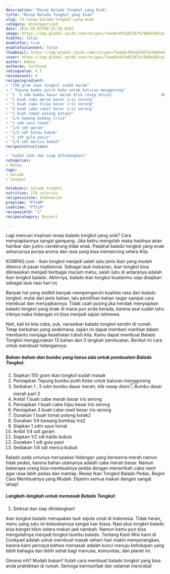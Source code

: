 ```yaml
---
description: "Resep Balado Tongkol yang Enak"
title: "Resep Balado Tongkol yang Enak"
slug: 74-resep-balado-tongkol-yang-enak
category: Uncategorized
date: 2022-05-07T06:52:28.020Z
image: https://img-global.cpcdn.com/recipes/7eae8c955a82567b/680x482cq70/balado-tongkol-foto-resep-utama.jpg
hideToc: false
enableToc: true
enableTocContent: false
thumbnail: https://img-global.cpcdn.com/recipes/7eae8c955a82567b/680x482cq70/balado-tongkol-foto-resep-utama.jpg
cover: https://img-global.cpcdn.com/recipes/7eae8c955a82567b/680x482cq70/balado-tongkol-foto-resep-utama.jpg
author: Admin
authorAv: notfound
ratingvalue: 4.5
reviewcount: 8
recipeingredient:
- "150 gram ikan tongkol sudah masak"
- " Tepung bumbu putih Kobe untuk baluran menggoreng"
- "1  5 sdm bumbu dasar merah klik resep disini                      Bumbu dasar merah part 2"
- "1 buah cabe merah besar iris serong"
- "1 buah cabe hijau besar iris serong"
- "3 buah cabe rawit besar iris serong"
- "1 buah tomat potong kotak2"
- "1/4 bawang bombay iris2"
- "1 sdm saus tomat"
- "1/4 sdt garam"
- "1/2 sdt kaldu bubuk"
- "1 sdt gula pasir"
- "1/4 sdt merica bubuk"
recipeinstructions:

- "Sudah jadi dan siap dihidangkan!"
categories:
- Resep
tags:
- balado
- tongkol

katakunci: balado tongkol 
nutrition: 278 calories
recipecuisine: Indonesian
preptime: "PT14M"
cooktime: "PT51M"
recipeyield: "1"
recipecategory: Dessert

---
```





Lagi mencari inspirasi resep balado tongkol yang unik? Cara menyiapkannya sangat gampang. Jika keliru mengolah maka hasilnya akan hambar dan justru cenderung tidak enak. Padahal balado tongkol yang enak seharusnya punya aroma dan rasa yang bisa memancing selera Kita.





KOMPAS.com - Ikan tongkol menjadi salah satu jenis ikan yang mudah ditemui di pasar tradisional. Sebagai lauk makanan, ikan tongkol bisa dikreasikan menjadi berbagai macam menu, salah satu di antaranya adalah ikan tongkol balado. Akhirnya, balado ikan tongkol buatanmu siap disajikan sebagai lauk nasi hari ini.

Banyak hal yang sedikit banyak mempengaruhi kualitas rasa dari balado tongkol, mulai dari jenis bahan, lalu pemilihan bahan segar sampai cara membuat dan menyajikannya. Tidak usah pusing jika hendak menyiapkan balado tongkol yang enak di mana pun anda berada, karena asal sudah tahu triknya maka hidangan ini bisa menjadi sajian istimewa.






Nah, kali ini kita coba, yuk, variasikan balado tongkol sendiri di rumah. Tetap berbahan yang sederhana, sajian ini dapat memberi manfaat dalam membantu menjaga kesehatan tubuh kita. Kamu dapat membuat Balado Tongkol menggunakan 13 bahan dan 0 langkah pembuatan. Berikut ini cara untuk membuat hidangannya.

<!--inarticleads1-->

##### Bahan-bahan dan bumbu yang harus ada untuk pembuatan Balado Tongkol:

1. Siapkan 150 gram ikan tongkol sudah masak
1. Persiapkan  Tepung bumbu putih Kobe untuk baluran menggoreng
1. Sediakan 1 , 5 sdm bumbu dasar merah, klik resep disini👇                      Bumbu dasar merah part 2
1. Ambil 1 buah cabe merah besar iris serong
1. Persiapkan 1 buah cabe hijau besar iris serong
1. Persiapkan 3 buah cabe rawit besar iris serong
1. Gunakan 1 buah tomat potong kotak2
1. Gunakan 1/4 bawang bombay iris2
1. Siapkan 1 sdm saus tomat
1. Ambil 1/4 sdt garam
1. Siapkan 1/2 sdt kaldu bubuk
1. Gunakan 1 sdt gula pasir
1. Sediakan 1/4 sdt merica bubuk


Balado pada umunya merupakan hidangan yang berwarna merah namun tidak pedas, karena bahan utamanya adalah cabe merah besar. Namun beberapa orang bisa membuatnya pedas dengan menambah cabe rawit agar rasa lebih pedas dan mantap. Resep Ikan Tongkol Balado Pedas, Begini Cara Membuatnya yang Mudah. Dijamin semua makan dengan sangat lahap! 

<!--inarticleads2-->

##### Langkah-langkah untuk memasak Balado Tongkol:


1. Selesai dan siap dihidangkan!

Ikan tongkol balado merupakan lauk sejuta umat di Indonesia. Tidak heran, menu yang satu ini kelezatannya sangat luar biasa. Nasi plus tongkol balado bisa banget bikin selera makan jadi nambah. Namun kamu pun bisa mengolahnya menjadi tongkol bumbu balado. Tentang Kami Misi kami di Cookpad adalah untuk membuat masak sehari-hari makin menyenangkan, karena kami percaya bahwa memasak adalah kunci menuju kehidupan yang lebih bahagia dan lebih sehat bagi manusia, komunitas, dan planet ini. 

Gimana nih? Mudah bukan? Itulah cara membuat balado tongkol yang bisa anda praktikkan di rumah. Semoga bermanfaat dan selamat mencoba!
